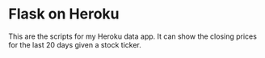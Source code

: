 # Flask on Heroku

This are the scripts for my Heroku data app. It can show the closing prices for the last 20 days given a stock ticker.